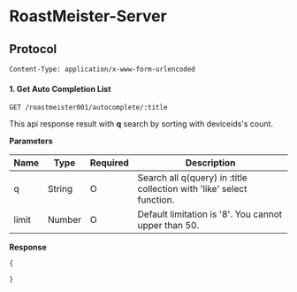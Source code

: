 # RoastMeister-Server

## Protocol

```
Content-Type: application/x-www-form-urlencoded
```

#### 1. Get Auto Completion List
```GET /roastmeister001/autocomplete/:title```

This api response result with **q** search by sorting with deviceids's count.

**Parameters**

Name      | Type   | Required | Description
--------- | ------ | -------- | ----------------------------------------------------------------------
q         | String | O        | Search all q(query) in :title collection with 'like' select function.
limit     | Number | O        | Default limitation is '8'. You cannot upper than 50.



**Response**
```json
{

}
```
